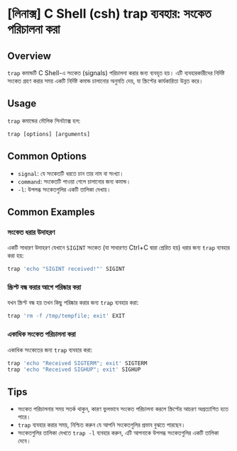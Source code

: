 # [লিনাক্স] C Shell (csh) trap ব্যবহার: সংকেত পরিচালনা করা

## Overview
`trap` কমান্ডটি C Shell-এ সংকেত (signals) পরিচালনা করার জন্য ব্যবহৃত হয়। এটি ব্যবহারকারীদের নির্দিষ্ট সংকেত গ্রহণ করার সময় একটি নির্দিষ্ট কমান্ড চালানোর অনুমতি দেয়, যা স্ক্রিপ্টের কার্যকারিতা উন্নত করে।

## Usage
`trap` কমান্ডের মৌলিক সিনট্যাক্স হল:

```csh
trap [options] [arguments]
```

## Common Options
- `signal`: যে সংকেতটি ধরতে চান তার নাম বা সংখ্যা।
- `command`: সংকেতটি পাওয়া গেলে চালানোর জন্য কমান্ড।
- `-l`: উপলব্ধ সংকেতগুলির একটি তালিকা দেখায়।

## Common Examples
### সংকেত ধরার উদাহরণ
একটি সাধারণ উদাহরণ যেখানে `SIGINT` সংকেত (যা সাধারণত Ctrl+C দ্বারা প্রেরিত হয়) ধরার জন্য `trap` ব্যবহার করা হয়:

```csh
trap 'echo "SIGINT received!"' SIGINT
```

### স্ক্রিপ্ট বন্ধ করার আগে পরিষ্কার করা
যখন স্ক্রিপ্ট বন্ধ হয় তখন কিছু পরিষ্কার করার জন্য `trap` ব্যবহার করা:

```csh
trap 'rm -f /tmp/tempfile; exit' EXIT
```

### একাধিক সংকেত পরিচালনা করা
একাধিক সংকেতের জন্য `trap` ব্যবহার করা:

```csh
trap 'echo "Received SIGTERM"; exit' SIGTERM
trap 'echo "Received SIGHUP"; exit' SIGHUP
```

## Tips
- সংকেত পরিচালনার সময় সতর্ক থাকুন, কারণ ভুলভাবে সংকেত পরিচালনা করলে স্ক্রিপ্টের আচরণ অপ্রত্যাশিত হতে পারে।
- `trap` ব্যবহার করার সময়, নিশ্চিত করুন যে আপনি সংকেতগুলির প্রভাব বুঝতে পারছেন।
- সংকেতগুলির তালিকা দেখতে `trap -l` ব্যবহার করুন, এটি আপনাকে উপলব্ধ সংকেতগুলির একটি তালিকা দেবে।